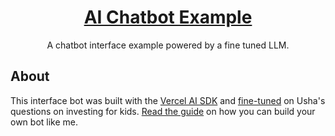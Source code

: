 <a href="www.linkedin.com/in/ushabarghavi/">
  <h1 align="center">AI Chatbot Example</h1>
</a>

<p align="center">
  A chatbot interface example powered by a fine tuned LLM.
</p>

## About

This interface bot was built with the [Vercel AI SDK](https://sdk.vercel.ai/docs) and [fine-tuned](https://openai.com/blog/gpt-3-5-turbo-fine-tuning-and-api-updates) on Usha's questions on investing for kids. [Read the guide](https://vercel.com/guides/fine-tuning-openai-nextjs) on how you can build your own bot like me. 
